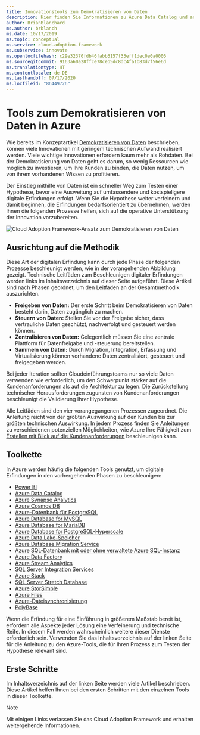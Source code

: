 ```yaml
---
title: Innovationstools zum Demokratisieren von Daten
description: Hier finden Sie Informationen zu Azure Data Catalog und anderen Diensten, mit denen Sie schnell eine Hypothese testen können, bevor eine Ausweitung auf umfassendere und kostspieligere digitale Innovationen stattfindet.
author: BrianBlanchard
ms.author: brblanch
ms.date: 10/17/2019
ms.topic: conceptual
ms.service: cloud-adoption-framework
ms.subservice: innovate
ms.openlocfilehash: c29e32370fdb46fabb3157f33eff1dec0e0a0006
ms.sourcegitcommit: 9163a60a28ffce78ceb5dc8dc4fa1b83d7f56e6d
ms.translationtype: HT
ms.contentlocale: de-DE
ms.lasthandoff: 07/17/2020
ms.locfileid: "86449726"
---
```

# <a name="tools-to-democratize-data-in-azure"></a>Tools zum Demokratisieren von Daten in Azure

Wie bereits im Konzeptartikel [Demokratisieren von Daten](../considerations/data.md) beschrieben, können viele Innovationen mit geringem technischen Aufwand realisiert werden. Viele wichtige Innovationen erfordern kaum mehr als Rohdaten. Bei der Demokratisierung von Daten geht es darum, so wenig Ressourcen wie möglich zu investieren, um Ihre Kunden zu binden, die Daten nutzen, um von ihrem vorhandenen Wissen zu profitieren.

Der Einstieg mithilfe von Daten ist ein schneller Weg zum Testen einer Hypothese, bevor eine Ausweitung auf umfassendere und kostspieligere digitale Erfindungen erfolgt. Wenn Sie die Hypothese weiter verfeinern und damit beginnen, die Erfindungen bedarfsorientiert zu übernehmen, werden Ihnen die folgenden Prozesse helfen, sich auf die operative Unterstützung der Innovation vorzubereiten.

![Cloud Adoption Framework-Ansatz zum Demokratisieren von Daten](../../_images/innovate/democratize-data.png)

## <a name="alignment-to-the-methodology"></a>Ausrichtung auf die Methodik

Diese Art der digitalen Erfindung kann durch jede Phase der folgenden Prozesse beschleunigt werden, wie in der vorangehenden Abbildung gezeigt. Technische Leitfäden zum Beschleunigen digitaler Erfindungen werden links im Inhaltsverzeichnis auf dieser Seite aufgeführt. Diese Artikel sind nach Phasen geordnet, um den Leitfaden an der Gesamtmethodik auszurichten.

- **Freigeben von Daten:** Der erste Schritt beim Demokratisieren von Daten besteht darin, Daten zugänglich zu machen.
- **Steuern von Daten:** Stellen Sie vor der Freigabe sicher, dass vertrauliche Daten geschützt, nachverfolgt und gesteuert werden können.
- **Zentralisieren von Daten:** Gelegentlich müssen Sie eine zentrale Plattform für Datenfreigabe und -steuerung bereitstellen.
- **Sammeln von Daten:** Durch Migration, Integration, Erfassung und Virtualisierung können vorhandene Daten zentralisiert, gesteuert und freigegeben werden.

Bei jeder Iteration sollten Cloudeinführungsteams nur so viele Daten verwenden wie erforderlich, um den Schwerpunkt stärker auf die Kundenanforderungen als auf die Architektur zu legen. Die Zurückstellung technischer Herausforderungen zugunsten von Kundenanforderungen beschleunigt die Validierung Ihrer Hypothese.

Alle Leitfäden sind den vier vorangegangenen Prozessen zugeordnet. Die Anleitung reicht von der größten Auswirkung auf den Kunden bis zur größten technischen Auswirkung. In jedem Prozess finden Sie Anleitungen zu verschiedenen potenziellen Möglichkeiten, wie Azure Ihre Fähigkeit zum [Erstellen mit Blick auf die Kundenanforderungen](../considerations/build.md) beschleunigen kann.

## <a name="toolchain"></a>Toolkette

In Azure werden häufig die folgenden Tools genutzt, um digitale Erfindungen in den vorhergehenden Phasen zu beschleunigen:

- [Power BI](https://docs.microsoft.com/power-bi)
- [Azure Data Catalog](https://docs.microsoft.com/azure/data-catalog)
- [Azure Synapse Analytics](https://docs.microsoft.com/azure/synapse-analytics)
- [Azure Cosmos DB](https://docs.microsoft.com/azure/cosmos-db)
- [Azure-Datenbank für PostgreSQL](https://docs.microsoft.com/azure/postgresql)
- [Azure Database for MySQL](https://docs.microsoft.com/azure/mysql)
- [Azure Database for MariaDB](https://docs.microsoft.com/azure/mariadb)
- [Azure Database for PostgreSQL-Hyperscale](https://docs.microsoft.com/azure/postgresql/concepts-hyperscale-nodes)
- [Azure Data Lake-Speicher](https://docs.microsoft.com/azure/storage/blobs/data-lake-storage-introduction)
- [Azure Database Migration Service](https://docs.microsoft.com/azure/dms)
- [Azure SQL-Datenbank mit oder ohne verwaltete Azure SQL-Instanz](https://docs.microsoft.com/azure/sql-database)
- [Azure Data Factory](https://docs.microsoft.com/azure/data-factory)
- [Azure Stream Analytics](https://docs.microsoft.com/azure/stream-analytics)
- [SQL Server Integration Services](https://docs.microsoft.com/sql/integration-services)
- [Azure Stack](https://docs.microsoft.com/azure-stack)
- [SQL Server Stretch Database](https://docs.microsoft.com/sql/sql-server/stretch-database)
- [Azure StorSimple](https://docs.microsoft.com/azure/storsimple)
- [Azure Files](https://docs.microsoft.com/azure/storage/files)
- [Azure-Dateisynchronisierung](https://docs.microsoft.com/azure/storage/files/storage-sync-files-planning)
- [PolyBase](https://docs.microsoft.com/sql/relational-databases/polybase)

Wenn die Erfindung für eine Einführung in größerem Maßstab bereit ist, erfordern alle Aspekte jeder Lösung eine Verfeinerung und technische Reife. In diesem Fall werden wahrscheinlich weitere dieser Dienste erforderlich sein. Verwenden Sie das Inhaltsverzeichnis auf der linken Seite für die Anleitung zu den Azure-Tools, die für Ihren Prozess zum Testen der Hypothese relevant sind.

## <a name="get-started"></a>Erste Schritte

Im Inhaltsverzeichnis auf der linken Seite werden viele Artikel beschrieben. Diese Artikel helfen Ihnen bei den ersten Schritten mit den einzelnen Tools in dieser Toolkette.

> [!NOTE]
> Mit einigen Links verlassen Sie das Cloud Adoption Framework und erhalten weitergehende Informationen.
